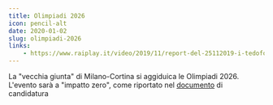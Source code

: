 ```yaml
---
title: Olimpiadi 2026
icon: pencil-alt
date: 2020-01-02
slug: olimpiadi-2026
links:
    - https://www.raiplay.it/video/2019/11/report-del-25112019-i-tedofori-olimpiadi-invernali-Milano-Cortina-7b63ba9a-75da-4e1b-8c3e-1c32f9b5f65e.html
---
```


La "vecchia giunta" di Milano-Cortina si aggiduica le Olimpiadi 2026.
L'evento sarà a "impatto zero", come riportato nel [documento](./images/2019-03-31-candidatura-milano-cortina.pdf) di candidatura
